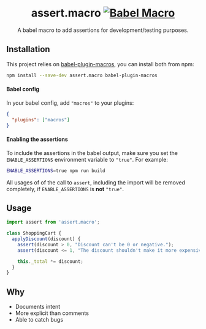 <div align="center">

# assert.macro [![Babel Macro](https://img.shields.io/badge/babel--macro-%F0%9F%8E%A3-f5da55.svg)](https://github.com/kentcdodds/babel-plugin-macros)

A babel macro to add assertions for development/testing purposes.

</div>

## Installation

This project relies on [babel-plugin-macros](https://github.com/kentcdodds/babel-plugin-macros), you can install both from npm:

```sh
npm install --save-dev assert.macro babel-plugin-macros
```

#### Babel config

In your babel config, add `"macros"` to your plugins:

```json
{
  "plugins": ["macros"]
}
```

#### Enabling the assertions

To include the assertions in the babel output, make sure you set the `ENABLE_ASSERTIONS` environment variable to `"true"`. For example:

```sh
ENABLE_ASSERTIONS=true npm run build
```

All usages of of the call to `assert`, including the import will be removed completely, if `ENABLE_ASSERTIONS` is **not** `"true"`.

## Usage

```js
import assert from 'assert.macro';

class ShoppingCart {
  applyDiscount(discount) {
    assert(discount > 0, "Discount can't be 0 or negative.");
    assert(discount <= 1, "The discount shouldn't make it more expensive.");

    this._total *= discount;
  }
}
```

## Why

- Documents intent
- More explicit than comments
- Able to catch bugs
